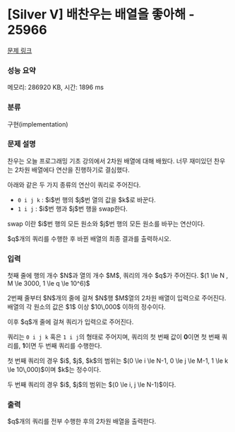 # [Silver V] 배찬우는 배열을 좋아해 - 25966 

[문제 링크](https://www.acmicpc.net/problem/25966) 

### 성능 요약

메모리: 286920 KB, 시간: 1896 ms

### 분류

구현(implementation)

### 문제 설명

<p>찬우는 오늘 프로그래밍 기초 강의에서 2차원 배열에 대해 배웠다. 너무 재미있던 찬우는 2차원 배열에다 연산을 진행하기로 결심했다.</p>

<p>아래와 같은 두 가지 종류의 연산이 쿼리로 주어진다. </p>

<ul>
	<li><code>0 i j k</code> : $i$번 행의 $j$번 열의 값을 $k$로 바꾼다.</li>
	<li><code>1 i j</code> : $i$번 행과 $j$번 행을 swap한다.</li>
</ul>

<p>swap 이란 $i$번 행의 모든 원소와 $j$번 행의 모든 원소를 바꾸는 연산이다.</p>

<p>$q$개의 쿼리를 수행한 후 바뀐 배열의 최종 결과를 출력하시오.</p>

### 입력 

 <p>첫째 줄에 행의 개수 $N$과 열의 개수 $M$, 쿼리의 개수 $q$가 주어진다. $(1 \le N , M \le 3000, 1 \le q \le 10^6)$</p>

<p>2번째 줄부터 $N$개의 줄에 걸쳐 $N$행 $M$열의 2차원 배열이 입력으로 주어진다. 배열의 각 원소의 값은 $1$ 이상 $10\,000$ 이하의 정수이다.</p>

<p>이후 $q$개 줄에 걸쳐 쿼리가 입력으로 주어진다.</p>

<p>쿼리는 <code>0 i j k</code> 혹은 <code>1 i j</code>의 형태로 주어지며, 쿼리의 첫 번째 값이 <b>0</b>이면 첫 번째 쿼리를, <strong>1</strong>이면 두 번째 쿼리를 수행한다.</p>

<p>첫 번째 쿼리의 경우 $i$, $j$, $k$의 범위는 $(0 \le i \le N-1, 0 \le j \le M-1, 1 \le k \le 10\,000)$이며 $k$는 정수이다.</p>

<p>두 번째 쿼리의 경우 $i$, $j$의 범위는 $(0 \le i, j \le N-1)$이다.</p>

### 출력 

 <p>$q$개의 쿼리를 전부 수행한 후의 2차원 배열을 출력한다.</p>

